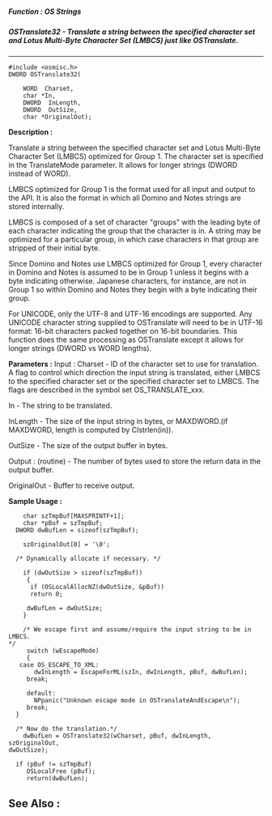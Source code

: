 ##### Function : OS Strings
##### OSTranslate32 - Translate a string between the specified character set and Lotus Multi-Byte Character Set (LMBCS) just like OSTranslate.
---
```
#include <osmisc.h>
DWORD OSTranslate32(

	WORD  Charset,
	char *In,
	DWORD  InLength,
	DWORD  OutSize,
	char *OriginalOut);
```
**Description :**

Translate a string between the specified character set and Lotus Multi-Byte 
Character Set (LMBCS) optimized for Group 1. The character set is specified in 
the TranslateMode parameter.  It allows for longer strings (DWORD instead of 
WORD).

LMBCS optimized for Group 1 is the format used for all input and output to the 
API. It is also the format in which all Domino and Notes strings are stored 
internally. 

LMBCS is composed of a set of character "groups" with the leading byte of each 
character indicating the group that the character is in. A string may be 
optimized for a particular group, in which case characters in that group are 
stripped of their initial byte. 

Since Domino and Notes use LMBCS optimized for Group 1, every character in 
Domino and Notes is assumed to be in Group 1 unless it begins with a byte 
indicating otherwise. Japanese characters, for instance, are not in Group 1 so 
within Domino and Notes they begin with a byte indicating their group. 

For UNICODE, only the UTF-8 and UTF-16 encodings are supported. Any UNICODE 
character string supplied to OSTranslate will need to be in UTF-16 format: 
16-bit characters packed together on 16-bit boundaries. This function does the 
same processing as OSTranslate except it allows for longer strings (DWORD vs 
WORD lengths).

**Parameters :**
Input :
Charset  -  ID of the character set to use for translation.
 A flag to control which direction the input string is translated, either LMBCS to the specified character set or the specified character set to LMBCS. 
The flags are described in the symbol set OS_TRANSLATE_xxx.

In  -  The string to be translated.

InLength  -  The size of the input string in bytes, or MAXDWORD.(if MAXDWORD, length is computed by Clstrlen(in)).

OutSize  -  The size of the output buffer in bytes.

Output :
(routine)  -  The number of bytes used to store the return data in the output buffer.


OriginalOut  -  Buffer to receive output.


**Sample Usage :**
```
	char szTmpBuf[MAXSPRINTF+1];
	char *pBuf = szTmpBuf;
  DWORD dwBufLen = sizeof(szTmpBuf); 

	szOriginalOut[0] = '\0';

  /* Dynamically allocate if necessary. */ 

	if (dwOutSize > sizeof(szTmpBuf))
	 {
	  if (OSLocalAllocNZ(dwOutSize, &pBuf)) 
	  return 0; 

	 dwBufLen = dwOutSize; 
	}

	/* We escape first and assume/require the input string to be in LMBCS. 
*/
	 switch (wEscapeMode)
	 {
   case OS_ESCAPE_TO_XML:
	   dwInLength = EscapeForML(szIn, dwInLength, pBuf, dwBufLen);
	 break;
  
	 default:
	   NPpanic("Unknown escape mode in OSTranslateAndEscape\n"); 
	 break;
  }
	
  /* Now do the translation.*/ 
	dwBufLen = OSTranslate32(wCharset, pBuf, dwInLength, szOriginalOut, 
dwOutSize);

  if (pBuf != szTmpBuf) 
	 OSLocalFree (pBuf); 
	 return(dwBufLen);
```
**See Also :**
---
